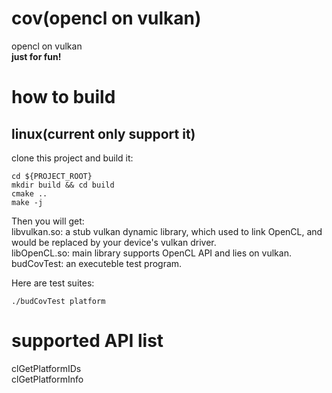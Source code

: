 # cov(opencl on vulkan)

opencl on vulkan<br>
**just for fun!**

# how to build

## linux(current only support it)

clone this project and build it:

```shell
cd ${PROJECT_ROOT}
mkdir build && cd build
cmake ..
make -j
```

Then you will get:<br>
libvulkan.so: a stub vulkan dynamic library, which used to link OpenCL, and would be replaced by your device's vulkan driver.<br>
libOpenCL.so: main library supports OpenCL API and lies on vulkan.<br>
budCovTest: an executeble test program.<br>

Here are test suites:

```shell
./budCovTest platform
```

# supported API list

clGetPlatformIDs<br>
clGetPlatformInfo<br>
